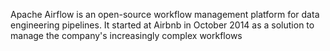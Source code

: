 Apache Airflow is an open-source workflow management platform for data engineering pipelines. It started at Airbnb in October 2014 as a solution to manage the company's increasingly complex workflows
